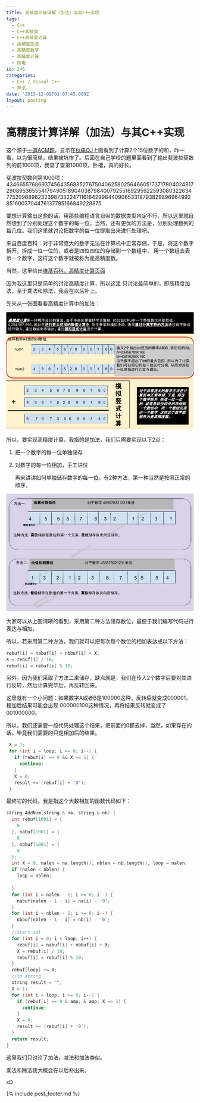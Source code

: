 ```yaml
---
title: 高精度计算详解（加法）与其C++实现
tags:
  - C++
  - C++高精度
  - C++高精度计算
  - 高精度加法
  - 高精度数字
  - 高精度计算
  - 航电
id: 246
categories:
  - C++ / Visual C++
  - 算法、
date: '2015-12-09T01:07:45.000Z'
layout: posting
---
```


# 高精度计算详解（加法）与其C++实现

这个源于[一道ACM题](http://acm.hdu.edu.cn/showproblem.php?pid=1002)，显示在[杭电OJ](http://acm.hdu.edu.cn/showproblem.php?pid=1002)上面看到了计算2个15位数字的和，咋一看，以为很简单，结果被坑惨了。后面在自己学校的题里面看到了输出斐波拉契数列的前1000项，我查了查第1000项，卧槽，真的好长。

斐波拉契数列第1000项：43466557686937456435688527675040625802564660517371780402481729089536555417949051890403879840079255169295922593080322634775209689623239873322471161642996440906533187938298969649928516003704476137795166849228875

要想计算输出这些的话，用那些编程语言自带的数据类型肯定不行，所以这里就自然想到了分别处理这个数字的每一位，当然，还有更优的方法是，分别处理数列的每几位。我们这里就讨论把数字的每一位提取出来进行处理吧。

来自百度百科：对于非常庞大的数字无法在计算机中正常存储，于是，将这个数字拆开，拆成一位一位的，或者是四位四位的存储到一个数组中， 用一个数组去表示一个数字，这样这个数字就被称为是高精度数。

当然，这里给出[维基百科，高精度计算页面](https://zh.wikipedia.org/wiki/%E9%AB%98%E7%B2%BE%E5%BA%A6%E8%AE%A1%E7%AE%97)

因为我这里只是简单的讨论高精度计算，所以这里 只讨论最简单的，即高精度加法，至于乘法和除法，我会在以后补上。

先来从一张图看看高精度计算中的加法：

[![highdef_com](https://raw.githubusercontent.com/ankanch/blog/master/images/wp-content/uploads/2015/12/highdef_com.png)](https://raw.githubusercontent.com/ankanch/blog/master/images/wp-content/uploads/2015/12/highdef_com.png)

所以，要实现高精度计算，我指的是加法，我们只需要实现以下2点：

1. 把一个数字的每一位单独储存
2. 对数字的每一位相加，手工进位

   再来讲讲如何单独储存数字的每一位。有2种方法，第一种当然是按照正常的顺序，

[![highdef_com_1](https://raw.githubusercontent.com/ankanch/blog/master/images/wp-content/uploads/2015/12/highdef_com_11.jpg)](https://raw.githubusercontent.com/ankanch/blog/master/images/wp-content/uploads/2015/12/highdef_com_11.jpg)

大家可以从上图清晰的看到，采用第二种方法储存数位，最便于我们编写代码进行表达与相加。

所以，若采用第二种方法，我们就可以把每次每个数位的相加表达成以下方法：

```c++
rebuf[i] = nabuf[i] + nbbuf[i] + X;
X = rebuf[i] / 10;
rebuf[i] = rebuf[i] % 10;
```

另外，因为我们采取了方法二来储存，缺点就是，我们在传入2个数字后要对其进行反转，然后计算完毕后，再反转回来。

这里就有一个小问题：如果数字A或者B是100000这种，反转后就变成000001，相加后结果可能会出现 000000100这种情况，再将结果反转就变成了001000000。

所以，我们还需要一段代码处理这个结果，把前面的0都去掉，当然，如果存在的话。毕竟我们需要的只是相加后的结果。

```c++
 X = 1;
 for (int i = loop; i >= 0; i--) {
   if (rebuf[i] == 0 && X == 1) {
     continue;
   }
   X = 0;
   result += (rebuf[i] + '0');
 }
```

最终它的代码，我是指这个大数相加的函数代码如下：
```c++
string AddNum(string & na, string & nb) {
  int rebuf[1001] = {
    0
  }, nabuf[1001] = {
    0
  }, nbbuf[1001] = {
    0
  };
  int X = 0, nalen = na.length(), nblen = nb.length(), loop = nalen;
  if (nalen < nblen) {
    loop = nblen;

  }
  for (int i = nalen - 1; i >= 0; i--) {
    nabuf[nalen - 1 - i] = na[i] - '0';
  }
  for (int i = nblen - 1; i >= 0; i--) {
    nbbuf[nblen - 1 - i] = nb[i] - '0';
  }
  //start cal
  for (int i = 0; i < loop; i++) {
    rebuf[i] = nabuf[i] + nbbuf[i] + X;
    X = rebuf[i] / 10;
    rebuf[i] = rebuf[i] % 10;
  }
  rebuf[loop] += X;
  //to string
  string result = "";
  X = 1;
  for (int i = loop; i >= 0; i--) {
    if (rebuf[i] == 0 & amp; & amp; X == 1) {
      continue;
    }
    X = 0;
    result += (rebuf[i] + '0');
  }
  return result;
}
```
 这里我们只讨论了加法，减法和加法类似。

乘法和除法我大概会在以后补出来。

xD



{% include post_footer.md %}